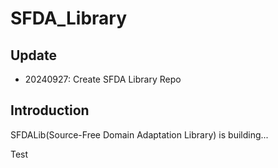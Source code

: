 # SFDA_Library

## Update
- 20240927: Create SFDA Library Repo

## Introduction
SFDALib(Source-Free Domain Adaptation Library) is building...

Test
